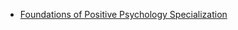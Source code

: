 - [Foundations of Positive Psychology Specialization](https://www.coursera.org/specializations/positivepsychology)